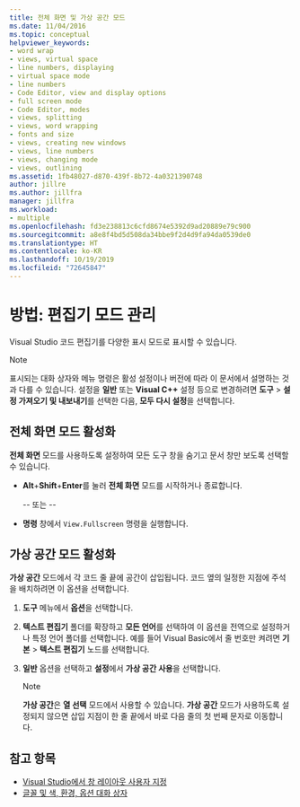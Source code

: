 ```yaml
---
title: 전체 화면 및 가상 공간 모드
ms.date: 11/04/2016
ms.topic: conceptual
helpviewer_keywords:
- word wrap
- views, virtual space
- line numbers, displaying
- virtual space mode
- line numbers
- Code Editor, view and display options
- full screen mode
- Code Editor, modes
- views, splitting
- views, word wrapping
- fonts and size
- views, creating new windows
- views, line numbers
- views, changing mode
- views, outlining
ms.assetid: 1fb48027-d870-439f-8b72-4a0321390748
author: jillre
ms.author: jillfra
manager: jillfra
ms.workload:
- multiple
ms.openlocfilehash: fd3e238813c6cfd8674e5392d9ad20889e79c900
ms.sourcegitcommit: a8e8f4bd5d508da34bbe9f2d4d9fa94da0539de0
ms.translationtype: HT
ms.contentlocale: ko-KR
ms.lasthandoff: 10/19/2019
ms.locfileid: "72645847"
---
```

# <a name="how-to-manage-editor-modes"></a>방법: 편집기 모드 관리

Visual Studio 코드 편집기를 다양한 표시 모드로 표시할 수 있습니다.

> [!NOTE]
> 표시되는 대화 상자와 메뉴 명령은 활성 설정이나 버전에 따라 이 문서에서 설명하는 것과 다를 수 있습니다. 설정을 **일반** 또는 **Visual C++** 설정 등으로 변경하려면 **도구** > **설정 가져오기 및 내보내기**를 선택한 다음, **모두 다시 설정**을 선택합니다.

## <a name="enable-full-screen-mode"></a>전체 화면 모드 활성화

**전체 화면** 모드를 사용하도록 설정하여 모든 도구 창을 숨기고 문서 창만 보도록 선택할 수 있습니다.

- **Alt**+**Shift**+**Enter**를 눌러 **전체 화면** 모드를 시작하거나 종료합니다.

     -- 또는 --

- **명령** 창에서 `View.Fullscreen` 명령을 실행합니다.

## <a name="enable-virtual-space-mode"></a>가상 공간 모드 활성화

**가상 공간** 모드에서 각 코드 줄 끝에 공간이 삽입됩니다. 코드 옆의 일정한 지점에 주석을 배치하려면 이 옵션을 선택합니다.

1. **도구** 메뉴에서 **옵션**을 선택합니다.

2. **텍스트 편집기** 폴더를 확장하고 **모든 언어**를 선택하여 이 옵션을 전역으로 설정하거나 특정 언어 폴더를 선택합니다. 예를 들어 Visual Basic에서 줄 번호만 켜려면 **기본** > **텍스트 편집기** 노드를 선택합니다.

3. **일반** 옵션을 선택하고 **설정**에서 **가상 공간 사용**을 선택합니다.

    > [!NOTE]
    > **가상 공간**은 **열 선택** 모드에서 사용할 수 있습니다. **가상 공간** 모드가 사용하도록 설정되지 않으면 삽입 지점이 한 줄 끝에서 바로 다음 줄의 첫 번째 문자로 이동합니다.

## <a name="see-also"></a>참고 항목

- [Visual Studio에서 창 레이아웃 사용자 지정](../ide/customizing-window-layouts-in-visual-studio.md)
- [글꼴 및 색, 환경, 옵션 대화 상자](../ide/reference/fonts-and-colors-environment-options-dialog-box.md)